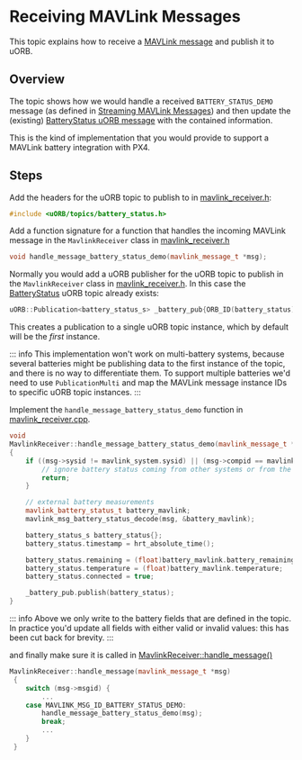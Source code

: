 # Receiving MAVLink Messages

This topic explains how to receive a [MAVLink message](../middleware/mavlink.md) and publish it to uORB.

## Overview

The topic shows how we would handle a received `BATTERY_STATUS_DEMO` message (as defined in [Streaming MAVLink Messages](../mavlink/streaming_messages.md)) and then update the (existing) [BatteryStatus uORB message](../msg_docs/BatteryStatus.md) with the contained information.

This is the kind of implementation that you would provide to support a MAVLink battery integration with PX4.

## Steps

Add the headers for the uORB topic to publish to in [mavlink_receiver.h](https://github.com/PX4/PX4-Autopilot/blob/main/src/modules/mavlink/mavlink_receiver.h#L77):

```cpp
#include <uORB/topics/battery_status.h>
```

Add a function signature for a function that handles the incoming MAVLink message in the `MavlinkReceiver` class in
[mavlink_receiver.h](https://github.com/PX4/PX4-Autopilot/blob/main/src/modules/mavlink/mavlink_receiver.h#L126)

```cpp
void handle_message_battery_status_demo(mavlink_message_t *msg);
```

Normally you would add a uORB publisher for the uORB topic to publish in the `MavlinkReceiver` class in
[mavlink_receiver.h](https://github.com/PX4/PX4-Autopilot/blob/main/src/modules/mavlink/mavlink_receiver.h#L296).
In this case the [BatteryStatus](../msg_docs/BatteryStatus.md) uORB topic already exists:

```cpp
uORB::Publication<battery_status_s> _battery_pub{ORB_ID(battery_status)};
```

This creates a publication to a single uORB topic instance, which by default will be the _first_ instance.

::: info
This implementation won't work on multi-battery systems, because several batteries might be publishing data to the first instance of the topic, and there is no way to differentiate them.
To support multiple batteries we'd need to use `PublicationMulti` and map the MAVLink message instance IDs to specific uORB topic instances.
:::

Implement the `handle_message_battery_status_demo` function in [mavlink_receiver.cpp](https://github.com/PX4/PX4-Autopilot/blob/main/src/modules/mavlink/mavlink_receiver.cpp).

```cpp
void
MavlinkReceiver::handle_message_battery_status_demo(mavlink_message_t *msg)
{
	if ((msg->sysid != mavlink_system.sysid) || (msg->compid == mavlink_system.compid)) {
		// ignore battery status coming from other systems or from the autopilot itself
		return;
	}

	// external battery measurements
	mavlink_battery_status_t battery_mavlink;
	mavlink_msg_battery_status_decode(msg, &battery_mavlink);

	battery_status_s battery_status{};
	battery_status.timestamp = hrt_absolute_time();

	battery_status.remaining = (float)battery_mavlink.battery_remaining / 100.0f;
	battery_status.temperature = (float)battery_mavlink.temperature;
	battery_status.connected = true;

	_battery_pub.publish(battery_status);
}
```

::: info
Above we only write to the battery fields that are defined in the topic.
In practice you'd update all fields with either valid or invalid values: this has been cut back for brevity.
:::

and finally make sure it is called in [MavlinkReceiver::handle_message()](https://github.com/PX4/PX4-Autopilot/blob/main/src/modules/mavlink/mavlink_receiver.cpp#L228)

```cpp
MavlinkReceiver::handle_message(mavlink_message_t *msg)
 {
    switch (msg->msgid) {
        ...
    case MAVLINK_MSG_ID_BATTERY_STATUS_DEMO:
        handle_message_battery_status_demo(msg);
        break;
        ...
    }
 }
```
